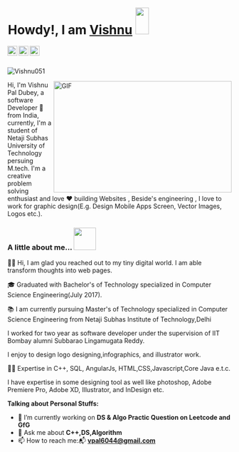 <h1> <img src="https://github.com/nixin72/nixin72/blob/master/wave.gif" height="60px" width="1px">Howdy!, I am <a href="https://github.com/vishnu510">Vishnu</a> <img src="https://emojis.slackmojis.com/emojis/images/1531849430/4246/blob-sunglasses.gif?1531849430" height="60px" width="30px"></h1>

  <a href="https://twitter.com/vishnupaldubey">
    <img align="left" alt="Vishnu Pal DUbe | Twitter" width="22px" src="https://cdn.jsdelivr.net/npm/simple-icons@v3/icons/twitter.svg" />
  </a>
  <a href="https://www.linkedin.com/in/vishnu-pal-dubey-114237ab/">
    <img align="left" alt="Vishnu's LinkdeIN" width="22px" src="https://cdn.jsdelivr.net/npm/simple-icons@v3/icons/linkedin.svg" />
  </a>
  <a href="https://www.instagram.com/wish_51/?hl=en">
    <img align="left" alt="Vishnu's Instagram" width="22px" src="https://cdn.jsdelivr.net/npm/simple-icons@v3/icons/instagram.svg" />
  </a>

<br />
<br />

<p align="left"> <img src="https://komarev.com/ghpvc/?username=vishnu510" alt="Vishnu051" /> </p>

<img align="right" height="250" width="400" alt="GIF" src="https://miro.medium.com/max/1272/1*ZSVmWGcc1weENb0ShawWxw.gif" />


Hi, I'm Vishnu Pal Dubey, a software Developer 🎯 from India, currently, I'm a student of Netaji Subhas University of Technology persuing M.tech. I'm a creative problem solving enthusiast and love ❤️ building Websites , Beside's engineering , I love to work for graphic design(E.g. Design Mobile Apps Screen, Vector Images, Logos etc.).

### A little about me...  <img src="https://media.giphy.com/media/VgCDAzcKvsR6OM0uWg/giphy.gif" width="50"> 

👋🏽 Hi, I am glad you reached out to my tiny digital world. I am able transform thoughts into web pages.

🎓 Graduated with Bachelor's of Technology specialized in Computer Science Engineering(July 2017).

📚 I am currently pursuing Master's of Technology specialized in Computer Science Engineering from Netaji Subhas Institute of Technology,Delhi

I worked for two year as software developer under the supervision of IIT Bombay alumni Subbarao Lingamugata Reddy.

I enjoy to design logo designing,infographics, and illustrator work.

💪🏽 Expertise in C++, SQL, AngularJs, HTML,CSS,Javascript,Core Java e.t.c.

I have expertise in some designing tool as well like photoshop, Adobe Premiere Pro, Adobe XD, Illustrator, and InDesign etc.





**Talking about Personal Stuffs:**

- 🔭 I’m currently working on **DS & Algo Practic Question on Leetcode and GfG**
- 💬 Ask me about **C++,DS,Algorithm**
- 📫 How to reach me:📬 **vpal6044@gmail.com**
